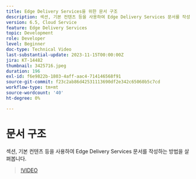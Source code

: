 ```yaml
---
title: Edge Delivery Services을 위한 문서 구조
description: 섹션, 기본 컨텐츠 등을 사용하여 Edge Delivery Services 문서를 작성하는 방법을 살펴봅니다.
version: 6.5, Cloud Service
feature: Edge Delivery Services
topic: Development
role: Developer
level: Beginner
doc-type: Technical Video
last-substantial-update: 2023-11-15T00:00:00Z
jira: KT-14482
thumbnail: 3425716.jpeg
duration: 196
exl-id: f6e9822b-1803-4aff-aac4-714146568f91
source-git-commit: f23c2ab86d42531113690df2e342c65060b5c7cd
workflow-type: tm+mt
source-wordcount: '40'
ht-degree: 0%

---
```


# 문서 구조

섹션, 기본 컨텐츠 등을 사용하여 Edge Delivery Services 문서를 작성하는 방법을 살펴봅니다.

>[!VIDEO](https://video.tv.adobe.com/v/3425716/?learn=on)
